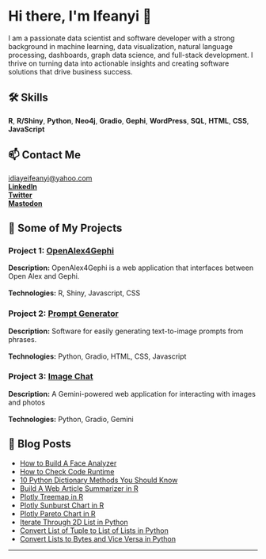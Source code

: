 <!-- Header -->

# Hi there, I'm Ifeanyi 👋

I am a passionate data scientist and software developer with a strong background in machine learning, data visualization, natural language processing, dashboards, graph data science, and full-stack development. I thrive on turning data into actionable insights and creating software solutions that drive business success.

## 🛠 Skills

<b>R</b>, <b>R/Shiny</b>, <b>Python</b>, <b>Neo4j</b>, <b>Gradio</b>, <b>Gephi</b>, <b>WordPress</b>, <b>SQL</b>, <b>HTML</b>, <b>CSS</b>, <b>JavaScript</b> 


## 📫 Contact Me

idiayeifeanyi@yahoo.com <br>
[<b>LinkedIn</b>](https://www.linkedin.com/in/ifeanyi-idiaye-09523abb/) <br>
[<b>Twitter</b>](https://twitter.com/Ifeanyidiaye) <br>
[<b>Mastodon</b>](https://mastodon.social/@Ifeanyi5)

  
## 💼 Some of My Projects

### Project 1: [OpenAlex4Gephi](https://ifeanyi-openalex4gephi.hf.space/)
<b>Description:</b> OpenAlex4Gephi is a web application that interfaces between Open Alex and Gephi.
<br><br>
<b>Technologies:</b> R, Shiny, Javascript, CSS

### Project 2: [Prompt Generator](https://ai-prompt-generator.netlify.app/)
<b>Description:</b> Software for easily generating text-to-image prompts from phrases.
<br><br>
<b>Technologies:</b> Python, Gradio, HTML, CSS, Javascript

### Project 3: [Image Chat](https://ifeanyi-image-chat.hf.space/)
<b>Description:</b> A Gemini-powered web application for interacting with images and photos
<br><br>
<b>Technologies:</b> Python, Gradio, Gemini

## 📝 Blog Posts

- [How to Build A Face Analyzer](https://blog.devgenius.io/how-to-build-a-face-analyzer-with-deepface-gradio-5bfc49119ab9)
- [How to Check Code Runtime](https://blog.devgenius.io/how-to-check-code-runtime-in-r-python-and-javascript-8df22dfe6063)
- [10 Python Dictionary Methods You Should Know](https://blog.devgenius.io/10-python-dictionary-methods-you-should-know-0b955c8247b3)
- [Build A Web Article Summarizer in R](https://blog.devgenius.io/build-a-web-article-summarizer-in-r-b63390a806b8)
- [Plotly Treemap in R](https://statisticsglobe.com/plotly-treemap-r)
- [Plotly Sunburst Chart in R](https://statisticsglobe.com/plotly-sunburst-chart-r)
- [Plotly Pareto Chart in R](https://statisticsglobe.com/plotly-pareto-chart-r)
- [Iterate Through 2D List in Python](https://statisticsglobe.com/iterate-through-2d-list-python)
- [Convert List of Tuple to List of Lists in Python](https://statisticsglobe.com/convert-list-tuples-list-lists-python)
- [Convert Lists to Bytes and Vice Versa in Python](https://statisticsglobe.com/convert-list-bytes-vice-versa-python)

---


